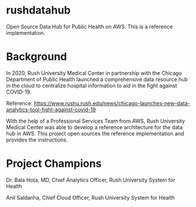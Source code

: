 # rushdatahub
Open Source Data Hub for Public Health on AWS. This is a reference implementation.

# Background
In 2020, Rush University Medical Center in partnership with the Chicago Department of Public Health launched a comprehensive data resource hub in the cloud to centralize hospital information to aid in the fight against COVID-19. 

Reference: https://www.rushu.rush.edu/news/chicago-launches-new-data-analytics-tool-fight-against-covid-19

With the help of a Professional Services Team from AWS, Rush University Medical Center was able to develop a reference architecture for the data hub in AWS. This project open sources the reference implementation and provides the instructions.

# Project Champions
Dr. Bala Hota, MD, Chief Analytics Officer, Rush University System for Health

Anil Saldanha, Chief Cloud Officer, Rush University System for Health
